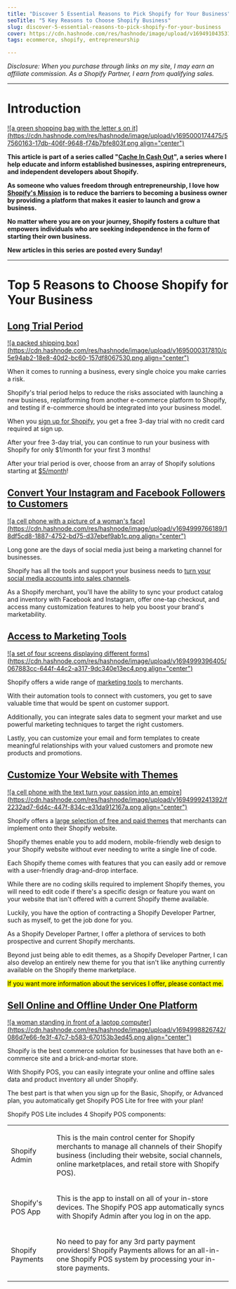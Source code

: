 ```yaml
---
title: "Discover 5 Essential Reasons to Pick Shopify for Your Business"
seoTitle: "5 Key Reasons to Choose Shopify Business"
slug: discover-5-essential-reasons-to-pick-shopify-for-your-business
cover: https://cdn.hashnode.com/res/hashnode/image/upload/v1694910435315/6776ac22-8c88-4403-8464-72c866c6b26b.jpeg
tags: ecommerce, shopify, entrepreneurship

---
```


*Disclosure: When you purchase through links on my site, I may earn an affiliate commission. As a Shopify Partner, I earn from qualifying sales.*

---

# Introduction

[![a green shopping bag with the letter s on it](https://cdn.hashnode.com/res/hashnode/image/upload/v1695000174475/57560163-17db-406f-9648-f74b7bfe803f.png align="center")](https://shopify.pxf.io/c/4786087/1296288/13624)

**This article is part of a series called "**[**Cache In Cash Out**](https://scrappedscript.com/series/cache-in-cash-out)**", a series where I help educate and inform established businesses, aspiring entrepreneurs, and independent developers about Shopify.**

**As someone who values freedom through entrepreneurship, I love how** [**Shopify's Mission**](http://shopify.pxf.io/5g1zrD) **is to reduce the barriers to becoming a business owner by providing a platform that makes it easier to launch and grow a business.**

**No matter where you are on your journey, Shopify fosters a culture that empowers individuals who are seeking independence in the form of starting their own business.**

**New articles in this series are posted every Sunday!**

---

# Top 5 Reasons to Choose Shopify for Your Business

## [Long Trial Period](https://shopify.pxf.io/c/4786087/1101159/13624)

[![a packed shipping box](https://cdn.hashnode.com/res/hashnode/image/upload/v1695000317810/c5e94ab2-18e8-40d2-bc60-157df8067530.png align="center")](https://shopify.pxf.io/c/4786087/1499969/13624)

When it comes to running a business, every single choice you make carries a risk.

Shopify's trial period helps to reduce the risks associated with launching a new business, replatforming from another e-commerce platform to Shopify, and testing if e-commerce should be integrated into your business model.

When you [sign up for Shopify](https://shopify.pxf.io/c/4786087/1101159/13624), you get a free 3-day trial with no credit card required at sign up.

After your free 3-day trial, you can continue to run your business with Shopify for only $1/month for your first 3 months!

After your trial period is over, choose from an array of Shopify solutions starting at [$5/month](http://shopify.pxf.io/9gyqK4)!

## [Convert Your Instagram and Facebook Followers to Customers](http://shopify.pxf.io/XY2E7y)

[![a cell phone with a picture of a woman's face](https://cdn.hashnode.com/res/hashnode/image/upload/v1694999766189/18df5cd8-1887-4752-bd75-d37ebef9ab1c.png align="center")](https://shopify.pxf.io/c/4786087/1296283/13624?u=https%3A%2F%2Fwww.shopify.com%2Ffacebook-instagram)

Long gone are the days of social media just being a marketing channel for businesses.

Shopify has all the tools and support your business needs to [turn your social media accounts into sales channels](http://shopify.pxf.io/XY2E7y).

As a Shopify merchant, you'll have the ability to sync your product catalog and inventory with Facebook and Instagram, offer one-tap checkout, and access many customization features to help you boost your brand's marketability.

## [Access to Marketing Tools](https://shopify.pxf.io/c/4786087/1101159/13624)

[![a set of four screens displaying different forms](https://cdn.hashnode.com/res/hashnode/image/upload/v1694999396405/067883cc-644f-44c2-a317-9dc340e13ec4.png align="center")](https://shopify.pxf.io/c/4786087/1751933/13624?u=https%3A%2F%2Fwww.shopify.com%2Fmarketing-tools)

Shopify offers a wide range of [marketing tools](http://shopify.pxf.io/anrDaY) to merchants.

With their automation tools to connect with customers, you get to save valuable time that would be spent on customer support.

Additionally, you can integrate sales data to segment your market and use powerful marketing techniques to target the right customers.

Lastly, you can customize your email and form templates to create meaningful relationships with your valued customers and promote new products and promotions.

## [Customize Your Website with Themes](http://shopify.pxf.io/nLWVYR)

[![a cell phone with the text turn your passion into an empire](https://cdn.hashnode.com/res/hashnode/image/upload/v1694999241392/f2232ad7-6d4c-447f-834c-e31da912167a.png align="center")](https://shopify.pxf.io/c/4786087/1296184/13624)

Shopify offers a [large selection of free and paid themes](http://shopify.pxf.io/nLWVYR) that merchants can implement onto their Shopify website.

Shopify themes enable you to add modern, mobile-friendly web design to your Shopify website without ever needing to write a single line of code.

Each Shopify theme comes with features that you can easily add or remove with a user-friendly drag-and-drop interface.

While there are no coding skills required to implement Shopify themes, you will need to edit code if there's a specific design or feature you want on your website that isn't offered with a current Shopify theme available.

Luckily, you have the option of contracting a Shopify Developer Partner, such as myself, to get the job done for you.

As a Shopify Developer Partner, I offer a plethora of services to both prospective and current Shopify merchants.

Beyond just being able to edit themes, as a Shopify Developer Partner, I can also develop an entirely new theme for you that isn't like anything currently available on the Shopify theme marketplace.

<mark>If you want more information about the services I offer, please contact me.</mark>

## [Sell Online and Offline Under One Platform](https://shopify.pxf.io/c/4786087/1296919/13624?POS=)

[![a woman standing in front of a laptop computer](https://cdn.hashnode.com/res/hashnode/image/upload/v1694998826742/086d7e66-fe3f-47c7-b583-670153b3ed45.png align="center")](https://shopify.pxf.io/c/4786087/1470354/13624)

Shopify is the best commerce solution for businesses that have both an e-commerce site and a brick-and-mortar store.

With Shopify POS, you can easily integrate your online and offline sales data and product inventory all under Shopify.

The best part is that when you sign up for the Basic, Shopify, or Advanced plan, you automatically get Shopify POS Lite for free with your plan!

Shopify POS Lite includes 4 Shopify POS components:

<table><tbody><tr><td colspan="1" rowspan="1" colwidth="200"><p>Shopify Admin</p></td><td colspan="1" rowspan="1"><p>This is the main control center for Shopify merchants to manage all channels of their Shopify business (including their website, social channels, online marketplaces, and retail store with Shopify POS).</p></td></tr><tr><td colspan="1" rowspan="1" colwidth="200"><p>Shopify's POS App</p></td><td colspan="1" rowspan="1"><p>This is the app to install on all of your in-store devices. The Shopify POS app automatically syncs with Shopify Admin after you log in on the app.</p></td></tr><tr><td colspan="1" rowspan="1" colwidth="200"><p>Shopify Payments</p></td><td colspan="1" rowspan="1"><p>No need to pay for any 3rd party payment providers! Shopify Payments allows for an all-in-one Shopify POS system by processing your in-store payments.</p></td></tr></tbody></table>